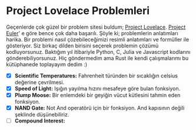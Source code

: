 # Project Lovelace Problemleri

Geçenlerde çok güzel bir problem sitesi buldum; [Project Lovelace](https://projectlovelace.net/problems/). [Project Euler](https://projecteuler.net/)' e göre bence çok daha başarılı. Şöyle ki; problemlerin anlatımları harika. Bir problemi nasıl çözebileceğimizi resimli anlatımları ve formüller ile gösteriyor. Siz birkaç dilden birisini seçerek problemin çözümü kodluyorsunuz. Baktığım yıl itibariyle Python, C, Julia ve Javascript kodlarını gönderebiliyorsunuz. Hiç göndermedim ama Rust ile kendi çalışmalarımı bu kütüphanede toplayayım dedim :)

- [x] **Scientific Temperatures:** Fahrenheit türünden bir sıcaklığın celsius değerine çevrilmesi.
- [x] **Speed of Light:** Işığın yayılma hızını mesafeye göre bulan fonksiyon.
- [x] **Plump Moose:** Bir enlemdeki bir geyiğin vücut kütlesini tahmin eden fonksiyon.
- [x] **NAND Gate:** Not And operatörü için bir fonksiyon. And kapısının değili şeklinde düşünebiliriz.
- [ ] **Compound Interest:** 